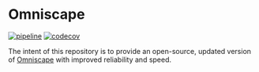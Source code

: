 # Omniscape

[![pipeline](https://gitlab.com/vlandau/Omniscape.jl/badges/master/pipeline.svg)](https://gitlab.com/vlandau/Omniscape.jl/pipelines?scope=branches&page=1) 
[![codecov](https://codecov.io/gl/vlandau/Omniscape.jl/branch/master/graph/badge.svg)](https://codecov.io/gl/vlandau/Omniscape.jl)



The intent of this repository is to provide an open-source, updated version of [Omniscape](https://nature.org/resilienceNW) with improved reliability and speed.
